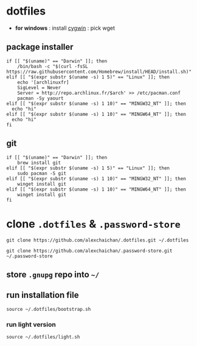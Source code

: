 # dotfiles

- **for windows**
  : install [cygwin](https://cygwin.com/setup-x86_64.exe)
  : pick wget

## package installer

```
if [[ "$(uname)" == "Darwin" ]]; then
    /bin/bash -c "$(curl -fsSL https://raw.githubusercontent.com/Homebrew/install/HEAD/install.sh)"
elif [[ "$(expr substr $(uname -s) 1 5)" == "Linux" ]]; then
    echo '[archlinuxfr]
    SigLevel = Never
    Server = http://repo.archlinux.fr/$arch' >> /etc/pacman.conf
    pacman -Sy yaourt
elif [[ "$(expr substr $(uname -s) 1 10)" == "MINGW32_NT" ]]; then
  echo "hi"
elif [[ "$(expr substr $(uname -s) 1 10)" == "MINGW64_NT" ]]; then
  echo "hi"
fi
```

## git

```
if [[ "$(uname)" == "Darwin" ]]; then
    brew install git
elif [[ "$(expr substr $(uname -s) 1 5)" == "Linux" ]]; then
    sudo pacman -S git
elif [[ "$(expr substr $(uname -s) 1 10)" == "MINGW32_NT" ]]; then
    winget install git
elif [[ "$(expr substr $(uname -s) 1 10)" == "MINGW64_NT" ]]; then
    winget install git
fi
```

# clone `.dotfiles` & `.password-store`
`git clone https://github.com/alexchaichan/.dotfiles.git ~/.dotfiles`

`git clone https://github.com/alexchaichan/.password-store.git ~/.password-store`

## store `.gnupg` repo into `~/`

## run installation file

`source ~/.dotfiles/bootstrap.sh`

### run light version

`source ~/.dotfiles/light.sh`
